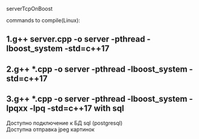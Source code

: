 serverTcpOnBoost

commands to compile(Linux):

1.g++ server.cpp -o server -pthread -lboost_system -std=c++17
-----------------
2.g++ *.cpp -o server -pthread -lboost_system -std=c++17
-----------------
3.g++ *.cpp -o server -pthread -lboost_system -lpqxx -lpq -std=c++17  with sql
-----------------
Доступно подключение к БД sql (postgresql)			
Доступна отправка jpeg картинок			